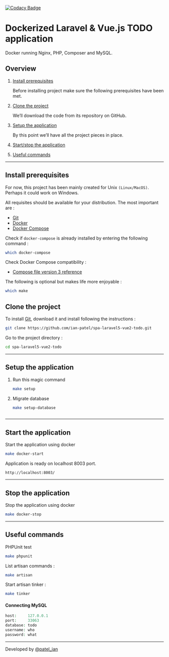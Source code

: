 [![Codacy Badge](https://api.codacy.com/project/badge/Grade/b92fb0f13fd440a1a50dd7cfcc2d27df)](https://www.codacy.com/app/ian-patel/spa-laravel5-vue2-todo?utm_source=github.com&amp;utm_medium=referral&amp;utm_content=ian-patel/spa-laravel5-vue2-todo&amp;utm_campaign=Badge_Grade)

# Dockerized Laravel & Vue.js TODO application

Docker running Nginx, PHP, Composer and MySQL.

## Overview

1. [Install prerequisites](#install-prerequisites)

    Before installing project make sure the following prerequisites have been met.

2. [Clone the project](#clone-the-project)

    We’ll download the code from its repository on GitHub.

5. [Setup the application](#setup-the-application)

    By this point we’ll have all the project pieces in place.

6. [Start/stop the application](#start-the-application)


7. [Useful commands](#useful-commands)

   

___

## Install prerequisites

For now, this project has been mainly created for Unix `(Linux/MacOS)`. Perhaps it could work on Windows.

All requisites should be available for your distribution. The most important are :

* [Git](https://git-scm.com/downloads)
* [Docker](https://docs.docker.com/engine/installation/)
* [Docker Compose](https://docs.docker.com/compose/install/)

Check if `docker-compose` is already installed by entering the following command :

```sh
which docker-compose
```

Check Docker Compose compatibility :

 - [Compose file version 3 reference](https://docs.docker.com/compose/compose-file/)

The following is optional but makes life more enjoyable :

```sh
which make
```

## Clone the project

To install [Git](http://git-scm.com/book/en/v2/Getting-Started-Installing-Git), download it and install following the instructions :

```sh
git clone https://github.com/ian-patel/spa-laravel5-vue2-todo.git
```

Go to the project directory :

```sh
cd spa-laravel5-vue2-todo
```

---

## Setup the application

1. Run this magic command

    ```sh
    make setup
    ```

2. Migrate database

	 ```sh
    make setup-database



---

## Start the application

Start the application using docker

```sh
make docker-start
``` 
    
 Application is ready on localhost 8003 port.
    
    http://localhost:8003/
    

---
## Stop the application

Stop the application using docker

```sh
make docker-stop
``` 
    

---


## Useful commands

PHPUnit test

```sh
make phpunit
```

List artisan commands :

```sh
make artisan
```

Start artisan tinker :

```sh
make tinker
```


#### Connecting MySQL


```php
host:     127.0.0.1
port:     33063
database: todo
username: who
password: what
```

---


Developed by [@patel_ian](https://twitter.com/patel_ian)